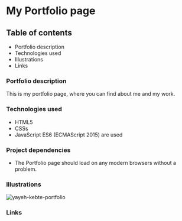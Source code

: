 
# My Portfolio page

## Table of contents

- Portfolio description
- Technologies used
- Illustrations
- Links

### Portfolio description

This is my portfolio page, where you can find about me and my work.

### Technologies used

- HTML5
- CSSs
- JavaScript ES6 (ECMAScript 2015) are used

### Project dependencies

- The Portfolio page should load on any modern browsers without a problem.

<!--### API used

-Pokémon-->

### Illustrations

<!--![pokedex-app-screenshot](https://user-images.githubusercontent.com/85830416/145679980-851615e6-97e2-4327-9a48-bc778229a847.png)-->

![yayeh-kebte-portfolio](https://user-images.githubusercontent.com/85830416/145679755-46ad638a-89d3-411b-9b3a-c58d82cb4192.png)

### Links

